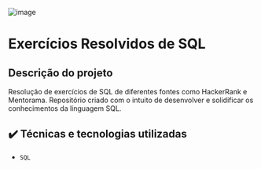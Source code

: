 ![image](https://fptcloud.com/wp-content/uploads/2021/12/Untitled-3-01.jpg)

# Exercícios Resolvidos de SQL

## Descrição do projeto
Resolução de exercícios de SQL de diferentes fontes como HackerRank e Mentorama. Repositório criado com o intuito de desenvolver e solidificar os conhecimentos da linguagem SQL.

## ✔️ Técnicas e tecnologias utilizadas
* `SQL`

